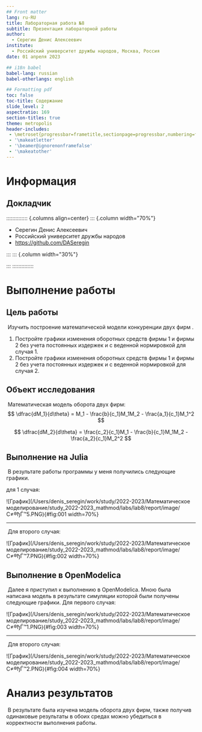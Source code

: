 ```yaml
---
## Front matter
lang: ru-RU
title: Лабораторная работа №8
subtitle: Презентация лабораторной работы
author:
  - Серегин Денис Алексеевич
institute:
  - Российский университет дружбы народов, Москва, Россия
date: 01 апреля 2023

## i18n babel
babel-lang: russian
babel-otherlangs: english

## Formatting pdf
toc: false
toc-title: Содержание
slide_level: 2
aspectratio: 169
section-titles: true
theme: metropolis
header-includes:
 - \metroset{progressbar=frametitle,sectionpage=progressbar,numbering=fraction}
 - '\makeatletter'
 - '\beamer@ignorenonframefalse'
 - '\makeatother'
---
```


# Информация

## Докладчик

:::::::::::::: {.columns align=center}
::: {.column width="70%"}

  * Серегин Денис Алексеевич
  * Российский университет дружбы народов
  * https://github.com/DASeregin

:::
::: {.column width="30%"}

:::
::::::::::::::

# Выполнение работы

## Цель работы

​	Изучить построение математической модели конкуренции двух фирм .

1. Постройте графики изменения оборотных средств фирмы 1 и фирмы 2 без учета постоянных издержек и с веденной нормировкой для случая 1.
2. Постройте графики изменения оборотных средств фирмы 1 и фирмы 2 без учета постоянных издержек и с веденной нормировкой для случая 2.

## Объект исследования

​	 Математическая модель оборота двух фирм:
$$
\dfrac{dM_1}{d\theta} = M_1 - \frac{b}{c_1}M_1M_2 - \frac{a_1}{c_1}M_1^2
$$

$$
\dfrac{dM_2}{d\theta} = \frac{c_2}{c_1}M_1 - \frac{b}{c_1}M_1M_2 - \frac{a_2}{c_1}M_2^2
$$

## Выполнение на Julia

​	В результате работы программы у меня получились следующие графики.

для 1 случая:

![График](/Users/denis_seregin/work/study/2022-2023/Математическое моделирование/study_2022-2023_mathmod/labs/lab8/report/image/С≠®ђЃ™5.PNG){#fig:001 width=70%}

___

​	Для второго случая:

![График](/Users/denis_seregin/work/study/2022-2023/Математическое моделирование/study_2022-2023_mathmod/labs/lab8/report/image/С≠®ђЃ™7.PNG){#fig:002 width=70%}



## Выполнение в OpenModelica

​	Далее я приступил к выполнению в OpenModelica. Мною была написана модель в результате симуляции которой были получены следующие графики. Для первого случая:

![График](/Users/denis_seregin/work/study/2022-2023/Математическое моделирование/study_2022-2023_mathmod/labs/lab8/report/image/С≠®ђЃ™1.PNG){#fig:003 width=70%}

___

​	Для второго случая:

![График](/Users/denis_seregin/work/study/2022-2023/Математическое моделирование/study_2022-2023_mathmod/labs/lab8/report/image/С≠®ђЃ™2.PNG){#fig:004 width=70%}

# Анализ результатов

​	В результате была изучена модель оборота двух фирм, также получив одинаковые результаты в обоих средах можно убедиться в корректности выполнения работы.  